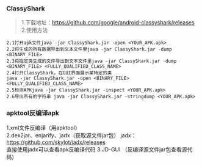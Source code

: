 ### ClassyShark
>1.下载地址：https://github.com/google/android-classyshark/releases  
>2.使用方法  
````
2.1打开apk文件java -jar ClassyShark.jar -open <YOUR_APK.apk>  
2.2将生成的所有数据导出到文本文件里java -jar ClassyShark.jar -dump <BINARY_FILE>  
2.3将指定类生成的文件导出到文本文件里java -jar ClassyShark.jar -dump <BINARY_FILE> <FULLY_QUALIFIED_CLASS_NAME>  
2.4打开ClassyShark，在GUI界面展示某特定的类
java -jar ClassyShark.jar -open <BINARY_FILE> <FULLY_QUALIFIED_CLASS_NAME>  
2.5检测APKjava -jar ClassyShark.jar -inspect <YOUR_APK.apk>  
2.6导出所有的字符串 java -jar ClassyShark.jar -stringdump <YOUR_APK.apk>
````

### apktool反编译apk
1.xml文件反编译（用apktool）   
2.dex2jar、enjarify、jadx（获取源文件jar包）
  jadx：https://github.com/skylot/jadx/releases  
  直接使用jadx可以查看apk反编译代码
3.JD-GUI （反编译源文件jar包查看源代码）
